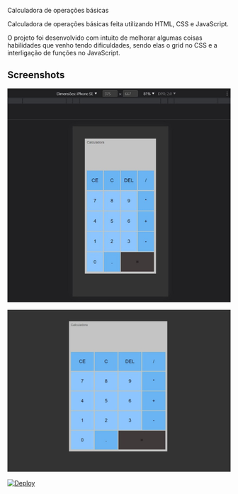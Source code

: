 
Calculadora de operações básicas

Calculadora de operações básicas feita utilizando HTML, CSS e JavaScript.

O projeto foi desenvolvido com intuito de melhorar algumas coisas habilidades que venho tendo dificuldades, sendo elas o grid no CSS e a interligação de funções no JavaScript.

## Screenshots

![Mobile Screenshot](/Assets/Img/mobile.jpeg)


![Desktop Screenshot](/Assets/Img/desktop.jpeg)




[![Deploy](https://calculadora-js-gbryans.netlify.app)](/https://app.netlify.com//)